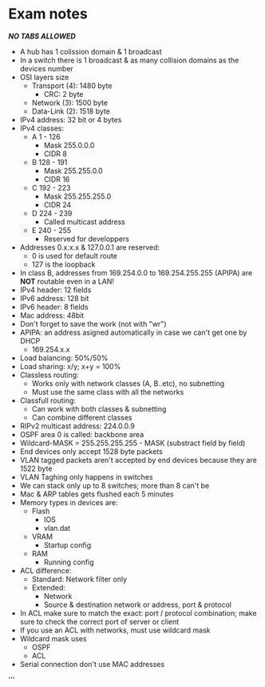   # Exam notes 
  
  ***_NO TABS ALLOWED_***
  
  * A hub has 1 colission domain & 1 broadcast
  * In a switch there is 1 broadcast & as many collision domains as the devices number 
  * OSI layers size
    * Transport (4): 1480 byte
      * CRC: 2 byte
    * Network (3): 1500 byte
    * Data-Link (2): 1518 byte
  * IPv4 address: 32 bit or 4 bytes
  * IPv4 classes:
    * A 1 - 126
      * Mask 255.0.0.0
      * CIDR 8
    * B 128 - 191
      * Mask 255.255.0.0
      * CIDR 16
    * C 192 - 223
      * Mask 255.255.255.0
      * CIDR 24
    * D 224 - 239
      * Called multicast address 
    * E 240 - 255
      * Reserved for developpers
  * Addresses 0.x.x.x & 127.0.0.1 are reserved: 
    * 0 is used for default route
    * 127 is the loopback
  * In class B, addresses from 169.254.0.0 to 169.254.255.255 (APIPA) are **NOT** routable even in a LAN!
  * IPv4 header: 12 fields
  * IPv6 address: 128 bit
  * IPv6 header: 8 fields
  * Mac address: 48bit
  * Don't forget to save the work (not with "wr")
  * APIPA: an address asigned automatically in case we can't get one by DHCP
    * 169.254.x.x 
  * Load balancing: 50%/50%
  * Load sharing: x/y; x+y = 100%
  * Classless routing: 
    * Works only with network classes (A, B..etc), no subnetting
    * Must use the same class with all the networks
  * Classfull routing: 
    * Can work with both classes & subnetting
    * Can combine different classes
  * RIPv2 multicast address: 224.0.0.9
  * OSPF area 0 is called: backbone area 
  * Wildcard-MASK = 255.255.255.255 - MASK (substract field by field)
  * End devices only accept 1528 byte packets
  * VLAN tagged packets aren't accepted by end devices because they are 1522 byte
  * VLAN Taghing only happens in switches
  * We can stack only up to 8 switches; more than 8 can't be
  * Mac & ARP tables gets flushed each 5 minutes
  * Memory types in devices are:
    * Flash
      * IOS
      * vlan.dat
    * VRAM
      * Startup config
    * RAM
      * Running config
  * ACL difference:
    * Standard: Network filter only
    * Extended: 
      * Network
      *  Source & destination network or address, port & protocol
  * In ACL make sure to match the exact: port / protocol combination; make sure to check the correct port of server or client   
  * If you use an ACL with networks, must use wildcard mask
  * Wildcard mask uses
    * OSPF
    * ACL
  * Serial connection don't use MAC addresses
  
  
  
'''
